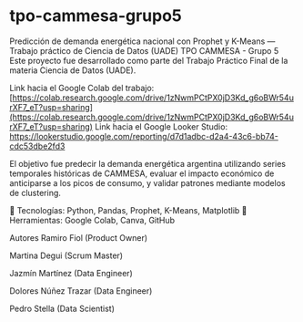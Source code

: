 # tpo-cammesa-grupo5
Predicción de demanda energética nacional con Prophet y K-Means — Trabajo práctico de Ciencia de Datos (UADE)
TPO CAMMESA - Grupo 5
Este proyecto fue desarrollado como parte del Trabajo Práctico Final de la materia Ciencia de Datos (UADE).

Link hacia el Google Colab del trabajo: [https://colab.research.google.com/drive/1zNwmPCtPX0jD3Kd_g6oBWr54urXF7_eT?usp=sharing](https://colab.research.google.com/drive/1zNwmPCtPX0jD3Kd_g6oBWr54urXF7_eT?usp=sharing)
         Link hacia el Google Looker Studio: https://lookerstudio.google.com/reporting/d7d1adbc-d2a4-43c6-bb74-cdc53dbe2fd3

El objetivo fue predecir la demanda energética argentina utilizando series temporales históricas de CAMMESA, evaluar el impacto económico de anticiparse a los picos de consumo, y validar patrones mediante modelos de clustering.

🔸 Tecnologías: Python, Pandas, Prophet, K-Means, Matplotlib
🔸 Herramientas: Google Colab, Canva, GitHub

Autores
Ramiro Fiol (Product Owner)

Martina Degui (Scrum Master)

Jazmín Martínez (Data Engineer)

Dolores Núñez Trazar (Data Engineer)

Pedro Stella (Data Scientist)


